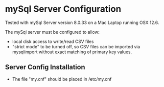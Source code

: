 # mySql Server Configuration

Tested with mySql Server version 8.0.33 on a Mac Laptop running OSX 12.6.

The mySql server must be configured to allow:
* local disk access to write/read CSV files
* "strict mode" to be turned off, so CSV files can be imported via mysqlimport without exact matching of primary key values.


## Server Config Installation

* The file "my.cnf" should be placed in /etc/my.cnf